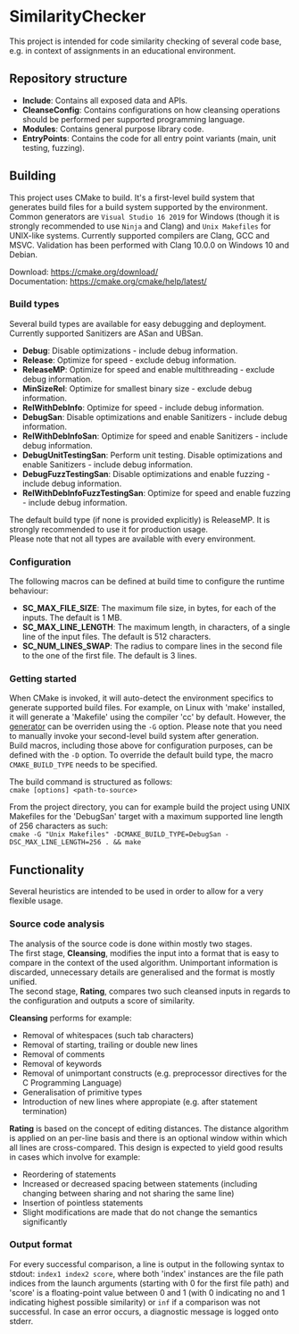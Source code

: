 # SimilarityChecker
This project is intended for code similarity checking of several code base, e.g. in context of assignments in an educational environment.

## Repository structure
* **Include**: Contains all exposed data and APIs.
* **CleanseConfig**: Contains configurations on how cleansing operations should be performed per supported programming language.
* **Modules**: Contains general purpose library code.
* **EntryPoints**: Contains the code for all entry point variants (main, unit testing, fuzzing).

## Building
This project uses CMake to build. It's a first-level build system that generates build files for a build system supported by the environment. Common generators are `Visual Studio 16 2019` for Windows (though it is strongly recommended to use `Ninja` and Clang) and `Unix Makefiles` for UNIX-like systems. Currently supported compilers are Clang, GCC and MSVC. Validation has been performed with Clang 10.0.0 on Windows 10 and Debian.  
  
Download: https://cmake.org/download/  
Documentation: https://cmake.org/cmake/help/latest/

### Build types
Several build types are available for easy debugging and deployment. Currently supported Sanitizers are ASan and UBSan.
* **Debug**: Disable optimizations - include debug information.
* **Release**: Optimize for speed - exclude debug information.
* **ReleaseMP**: Optimize for speed and enable multithreading - exclude debug information.
* **MinSizeRel**: Optimize for smallest binary size - exclude debug information.
* **RelWithDebInfo**: Optimize for speed - include debug information.
* **DebugSan**: Disable optimizations and enable Sanitizers - include debug information.
* **RelWithDebInfoSan**: Optimize for speed and enable Sanitizers - include debug information.
* **DebugUnitTestingSan**: Perform unit testing. Disable optimizations and enable Sanitizers - include debug information.
* **DebugFuzzTestingSan**: Disable optimizations and enable fuzzing - include debug information.
* **RelWithDebInfoFuzzTestingSan**: Optimize for speed and enable fuzzing - include debug information.

The default build type (if none is provided explicitly) is ReleaseMP. It is strongly recommended to use it for production usage.  
Please note that not all types are available with every environment.  

### Configuration
The following macros can be defined at build time to configure the runtime behaviour:
* **SC_MAX_FILE_SIZE**: The maximum file size, in bytes, for each of the inputs. The default is 1 MB.
* **SC_MAX_LINE_LENGTH**: The maximum length, in characters, of a single line of the input files. The default is 512 characters.
* **SC_NUM_LINES_SWAP**: The radius to compare lines in the second file to the one of the first file. The default is 3 lines. 

### Getting started
When CMake is invoked, it will auto-detect the environment specifics to generate supported build files. For example, on Linux with 'make' installed, it will generate a 'Makefile' using the compiler 'cc' by default. However, the [generator](https://cmake.org/cmake/help/v3.0/manual/cmake-generators.7.html#cmake-generators) can be overriden using the `-G` option. Please note that you need to manually invoke your second-level build system after generation.  
Build macros, including those above for configuration purposes, can be defined with the `-D` option. To override the default build type, the macro `CMAKE_BUILD_TYPE` needs to be specified.
  
The build command is structured as follows:  
`cmake [options] <path-to-source>`  
  
From the project directory, you can for example build the project using UNIX Makefiles for the 'DebugSan' target with a maximum supported line length of 256 characters as such:  
`cmake -G "Unix Makefiles" -DCMAKE_BUILD_TYPE=DebugSan -DSC_MAX_LINE_LENGTH=256 . && make`  

## Functionality
Several heuristics are intended to be used in order to allow for a very flexible usage.
### Source code analysis
The analysis of the source code is done within mostly two stages.  
The first stage, **Cleansing**, modifies the input into a format that is easy to compare in the context of the used algorithm. Unimportant information is discarded, unnecessary details are generalised and the format is mostly unified.  
The second stage, **Rating**, compares two such cleansed inputs in regards to the configuration and outputs a score of similarity.  

**Cleansing** performs for example: 
  * Removal of whitespaces (such tab characters)
  * Removal of starting, trailing or double new lines
  * Removal of comments
  * Removal of keywords
  * Removal of unimportant constructs (e.g. preprocessor directives for the C Programming Language)
  * Generalisation of primitive types
  * Introduction of new lines where appropiate (e.g. after statement termination)

**Rating** is based on the concept of editing distances. The distance algorithm is applied on an per-line basis and there is an optional window within which all lines are cross-compared. This design is expected to yield good results in cases which involve for example:
* Reordering of statements
* Increased or decreased spacing between statements (including changing between sharing and not sharing the same line)
* Insertion of pointless statements
* Slight modifications are made that do not change the semantics significantly

### Output format
For every successful comparison, a line is output in the following syntax to stdout:
`index1 index2 score`, where both 'index' instances are the file path indices from the launch arguments (starting with 0 for the first file path) and 'score' is a floating-point value between 0 and 1 (with 0 indicating no and 1 indicating highest possible similarity) or `inf` if a comparison was not successful.
In case an error occurs, a diagnostic message is logged onto stderr.
